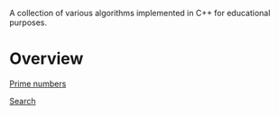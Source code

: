 A collection of various algorithms implemented in C++ for educational purposes.

# Overview
[Prime numbers](https://github.com/y-lily/algorithms/tree/main/prime)

[Search](https://github.com/y-lily/algorithms/tree/main/search)
